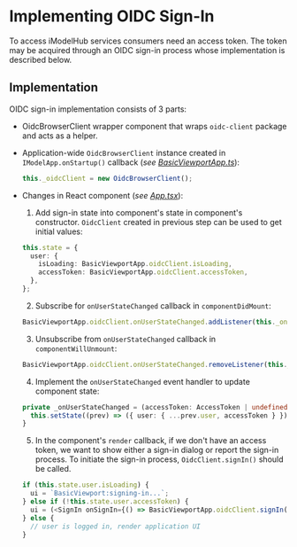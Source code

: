 # Implementing OIDC Sign-In

To access iModelHub services consumers need an access token. The token may be acquired through an OIDC sign-in process whose implementation is described below.

## Implementation

OIDC sign-in implementation consists of 3 parts:

- OidcBrowserClient wrapper component that wraps `oidc-client` package and acts as a helper.

- Application-wide `OidcBrowserClient` instance created in `IModelApp.onStartup()` callback (*see [BasicViewportApp.ts](../src/frontend/api/BasicViewportApp.ts)*):
  ```ts
  this._oidcClient = new OidcBrowserClient();
  ```

- Changes in React component (*see [App.tsx](../src/frontend/components/App.tsx)*):

  1. Add sign-in state into component's state in component's constructor. `OidcClient` created in previous step can be used to get initial values:
  ```ts
  this.state = {
    user: {
      isLoading: BasicViewportApp.oidcClient.isLoading,
      accessToken: BasicViewportApp.oidcClient.accessToken,
    },
  };
  ```

  2. Subscribe for `onUserStateChanged` callback in `componentDidMount`:
  ```ts
  BasicViewportApp.oidcClient.onUserStateChanged.addListener(this._onUserStateChanged);
  ```

  3. Unsubscribe from `onUserStateChanged` callback in `componentWillUnmount`:
  ```ts
  BasicViewportApp.oidcClient.onUserStateChanged.removeListener(this._onUserStateChanged);
  ```

  4. Implement the `onUserStateChanged` event handler to update component state:
  ```ts
  private _onUserStateChanged = (accessToken: AccessToken | undefined) => {
    this.setState((prev) => ({ user: { ...prev.user, accessToken } }));
  }
  ```

  5. In the component's `render` callback, if we don't have an access token, we want to show either a sign-in dialog or report the sign-in process. To initiate the sign-in process, `OidcClient.signIn()` should be called.
  ```ts
  if (this.state.user.isLoading) {
    ui = `BasicViewport:signing-in...`;
  } else if (!this.state.user.accessToken) {
    ui = (<SignIn onSignIn={() => BasicViewportApp.oidcClient.signIn(new ActivityLoggingContext(Guid.createValue()))} />);
  } else {
    // user is logged in, render application UI
  }
  ```
